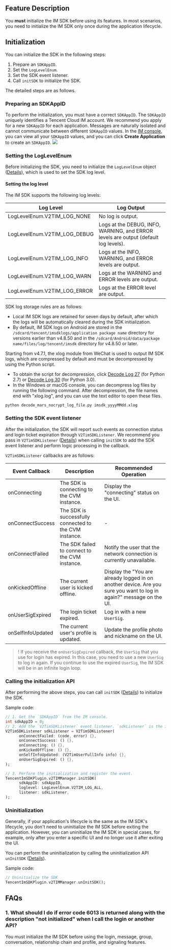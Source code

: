 ## Feature Description
You **must** initialize the IM SDK before using its features.
In most scenarios, you need to initialize the IM SDK only once during the application lifecycle.


## Initialization
You can initialize the SDK in the following steps:
1. Prepare an `SDKAppID`.
2. Set the `LogLevelEnum`.
3. Set the SDK event listener.
4. Call `initSDK` to initialize the SDK.

The detailed steps are as follows.

[](id:SDKAppID)
### Preparing an SDKAppID
To perform the initialization, you must have a correct `SDKAppID`.
The `SDKAppID` uniquely identifies a Tencent Cloud IM account. We recommend you apply for a new `SDKAppID` for each application. Messages are naturally isolated and cannot communicate between different `SDKAppID` values.
In the [IM console](https://console.cloud.tencent.com/im), you can view all your `SDKAppID` values, and you can click **Create Application** to create an `SDKAppID`.
![](https://qcloudimg.tencent-cloud.cn/raw/0f985a6fa6ac7f6a8c278ae021da7b12.png)


[](id:SDKConfig)
### Setting the LogLevelEnum

Before initializing the SDK, you need to initialize the `LogLevelEnum` object ([Details](https://comm.qq.com/im/doc/flutter/en/SDKAPI/Enum/LogLevelEnum.html)), which is used to set the SDK log level.

#### Setting the log level
The IM SDK supports the following log levels:

| Log Level                    | Log Output                                                                          |
| ---------------------------- | ----------------------------------------------------------------------------------- |
| LogLevelEnum.V2TIM_LOG_NONE  | No log is output.                                                                   |
| LogLevelEnum.V2TIM_LOG_DEBUG | Logs at the DEBUG, INFO, WARNING, and ERROR levels are output (default log levels). |
| LogLevelEnum.V2TIM_LOG_INFO  | Logs at the INFO, WARNING, and ERROR levels are output.                             |
| LogLevelEnum.V2TIM_LOG_WARN  | Logs at the WARNING and ERROR levels are output.                                    |
| LogLevelEnum.V2TIM_LOG_ERROR | Logs at the ERROR level are output.                                                 |

SDK log storage rules are as follows:
- Local IM SDK logs are retained for seven days by default, after which the logs will be automatically cleared during the SDK initialization.
- By default, IM SDK logs on Android are stored in the `/sdcard/tencent/imsdklogs/application package name` directory for versions earlier than v4.8.50 and in the `/sdcard/Android/data/package name/files/log/tencent/imsdk` directory for v4.8.50 or later.
  

Starting from v4.7.1, the xlog module from WeChat is used to output IM SDK logs, which are compressed by default and must be decompressed by using the Python script.
 - To obtain the script for decompression, click [Decode Log 27](https://imsdk-1252463788.cos.ap-guangzhou.myqcloud.com/tools/xlog_decoder_python27.py) (for Python 2.7) or [Decode Log 30](https://imsdk-1252463788.cos.ap-guangzhou.myqcloud.com/tools/xlog_decoder_python30.py) (for Python 3.0).
 - In the Windows or macOS console, you can decompress log files by running the following command. After decompression, the file names end with "xlog.log", and you can use the text editor to open these files.
```
python decode_mars_nocrypt_log_file.py imsdk_yyyyMMdd.xlog
```


### Setting the SDK event listener
After the initialization, the SDK will report such events as connection status and login ticket expiration through `V2TimSDKListener`.
We recommend you pass in `V2TimSDKListener` ([Details](https://comm.qq.com/im/doc/flutter/en/SDKAPI/Class/Listener/V2TimSDKListener.html)) when calling `initSDK` to add the SDK event listener and perform logic processing in the callback.

`V2TimSDKListener` callbacks are as follows:

| Event Callback    | Description                                            | Recommended Operation                                                                                                |
| ----------------- | ------------------------------------------------------ | -------------------------------------------------------------------------------------------------------------------- |
| onConnecting      | The SDK is connecting to the CVM instance.             | Display the "connecting" status on the UI.                                                                           |
| onConnectSuccess  | The SDK is successfully connected to the CVM instance. | -                                                                                                                    |
| onConnectFailed   | The SDK failed to connect to the CVM instance.         | Notify the user that the network connection is currently unavailable.                                                |
| onKickedOffline   | The current user is kicked offline.                    | Display the "You are already logged in on another device. Are you sure you want to log in again?" message on the UI. |
| onUserSigExpired  | The login ticket expired.                              | Log in with a new `UserSig`.                                                                                         |
| onSelfInfoUpdated | The current user's profile is updated.                 | Update the profile photo and nickname on the UI.                                                                     |

>! If you receive the `onUserSigExpired` callback, the `UserSig` that you use for login has expired. In this case, you need to use a new `UserSig` to log in again. If you continue to use the expired `UserSig`, the IM SDK will be in an infinite login loop.




### Calling the initialization API
After performing the above steps, you can call `initSDK` ([Details](https://comm.qq.com/im/doc/flutter/en/SDKAPI/Api/V2TIMManager/initSDK.html)) to initialize the SDK.

Sample code:

```dart
// 1. Get the `SDKAppID` from the IM console.
int sdkAppID = 0;
// 2. Add the `V2TimSDKListener` event listener. `sdkListener` is the implementation class of `V2TimSDKListener`.
V2TimSDKListener sdkListener = V2TimSDKListener(
      onConnectFailed: (code, error) {},
      onConnectSuccess: () {},
      onConnecting: () {},
      onKickedOffline: () {},
      onSelfInfoUpdated: (V2TimUserFullInfo info) {},
      onUserSigExpired: () {},
);

// 3. Perform the initialization and register the event.
TencentImSDKPlugin.v2TIMManager.initSDK(
      sdkAppID: sdkAppID,
      loglevel: LogLevelEnum.V2TIM_LOG_ALL,
      listener: sdkListener,
);

```
### Uninitialization
Generally, if your application's lifecycle is the same as the IM SDK's lifecycle, you don't need to uninitialize the IM SDK before exiting the application.
However, you can uninitialize the IM SDK in special cases, for example, only after you enter a specific UI and no longer use it after exiting the UI.

You can perform the uninitialization by calling the uninitialization API `unInitSDK` ([Details](https://comm.qq.com/im/doc/flutter/en/SDKAPI/Api/V2TIMManager/unInitSDK.html)).

Sample code:

```dart
// Uninitialize the SDK
TencentImSDKPlugin.v2TIMManager.unInitSDK();
```
[](id:qa)

## FAQs

[](id:qa1)

### 1. What should I do if error code 6013 is returned along with the description "not initialized" when I call the login or another API?
You must initialize the IM SDK before using the login, message, group, conversation, relationship chain and profile, and signaling features.


